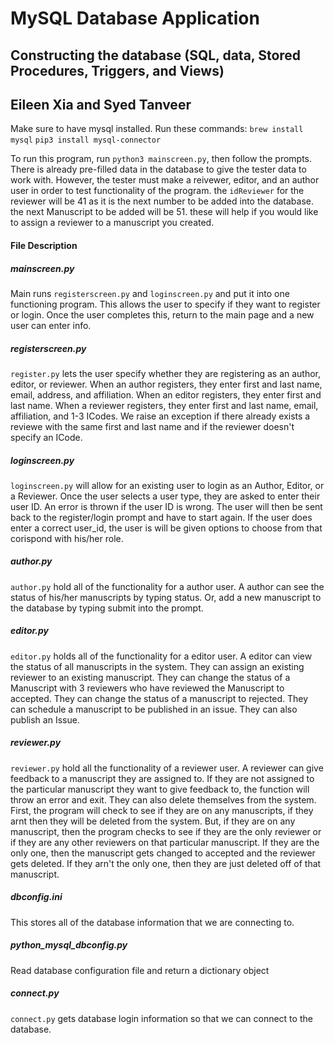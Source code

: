 # MySQL Database Application
## Constructing the database (SQL, data, Stored Procedures, Triggers, and Views)
## Eileen Xia and Syed Tanveer

Make sure to have mysql installed. Run these commands:
`brew install mysql`
`pip3 install mysql-connector`

To run this program, run `python3 mainscreen.py`, then follow the prompts. There is already pre-filled data in the database to give the tester data to work with. However, the tester must make a reivewer, editor, and an author user in order to test functionality of the program. the `idReviewer` for the reviewer will be 41 as it is the next number to be added into the database. the next Manuscript to be added will be 51. these will help if you would like to assign a reviewer to a manuscript you created.


#### File Description

##### mainscreen.py

Main runs `registerscreen.py` and `loginscreen.py` and put it into one functioning program. This allows the user to specify if they want to register or login. Once the user completes this, return to the main page and a new user can enter info.

##### registerscreen.py
`register.py` lets the user specify whether they are registering as an author, editor, or reviewer. When an author registers, they enter first and last name, email, address, and affiliation. When an editor registers, they enter first and last name. When a reviewer registers, they enter first and last name, email, affiliation, and 1-3 ICodes. We raise an exception if there already exists a reviewe with the same first and last name and if the reviewer doesn't specify an ICode.

##### loginscreen.py
`loginscreen.py` will allow for an existing user to login as an Author, Editor, or a Reviewer. Once the user selects a user type, they are asked to enter their user ID. An error is thrown if the user ID is wrong. The user will then be sent back to the register/login prompt and have to start again. If the user does enter a correct user_id, the user is will be given options to choose from that corispond with his/her role.

##### author.py
`author.py` hold all of the functionality for a author user. A author can see the status of his/her manuscripts by typing status. Or, add a new manuscript to the database by typing submit into the prompt.

##### editor.py
`editor.py` holds all of the functionality for a editor user. A editor can view the status of all manuscripts in the system. They can assign an existing reviewer to an existing manuscript. They can change the status of a Manuscript with 3 reviewers who have reviewed the Manuscript to accepted. They can change the status of a manuscript to rejected. They can schedule a manuscript to be published in an issue. They can also publish an Issue.

##### reviewer.py
`reviewer.py` hold all the functionality of a reviewer user. A reviewer can give feedback to a manuscript they are assigned to. If they are not assigned to the particular manuscript they want to give feedback to, the function will throw an error and exit. They can also delete themselves from the system. First, the program will check to see if they are on any manuscripts, if they arnt then they will be deleted from the system. But, if they are on any manuscript, then the program checks to see if they are the only reviewer or if they are any other reviewers on that particular manuscript. If they are the only one, then the manuscript gets changed to accepted and the reviewer gets deleted. If they arn't the only one, then they are just deleted off of that manuscript.

##### dbconfig.ini
This stores all of the database information that we are connecting to.


##### python_mysql_dbconfig.py
Read database configuration file and return a dictionary object


##### connect.py
`connect.py` gets database login information so that we can connect to the database.
